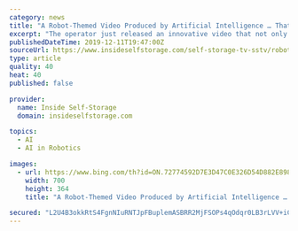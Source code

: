 ```yaml
---
category: news
title: "A Robot-Themed Video Produced by Artificial Intelligence … That’s How Storefriendly of Asia Rolls!"
excerpt: "The operator just released an innovative video that not only highlights its GObots unit-retrieval service but displays the power of artificial intelligence (AI). “Make Space for the Future” was developed by feeding 200 pieces of company-related ..."
publishedDateTime: 2019-12-11T19:47:00Z
sourceUrl: https://www.insideselfstorage.com/self-storage-tv-sstv/robot-themed-video-produced-artificial-intelligence-…-’s-how-storefriendly-asia
type: article
quality: 40
heat: 40
published: false

provider:
  name: Inside Self-Storage
  domain: insideselfstorage.com

topics:
  - AI
  - AI in Robotics

images:
  - url: https://www.bing.com/th?id=ON.72774592D7E3D47C0E326D54D882E898
    width: 700
    height: 364
    title: "A Robot-Themed Video Produced by Artificial Intelligence … That’s How Storefriendly of Asia Rolls!"

secured: "L2U4B3okkRtS4FgnNIuRNTJpFBuplemASBRR2MjFSOPs4qOdqr0LB3rLVV+iCrBlcwbKIAMDezdJa0MqPd5GmlGJyKQOZa1iAzgaqic4OeO/wiOE6nbaWSWbRmuFSRPWke9U63QTLV3t7kYMMjYeJyAW1kGRhYVlTa6HJ1oXBjRECQQBmaIREp9VRiDaUkb+w+0UpplP+c2oGAUxUhEmIa0UvR64xtpIpl+PMFxaihoPzOWnoXgAwRNdz4msFDZjaHT7KJkLf8GE6uigrMijgQ==;IVkHW4iWT/3Tik/mATuikQ=="
---
```


